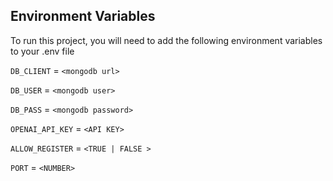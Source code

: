 ## Environment Variables

To run this project, you will need to add the following environment variables to your .env file

`DB_CLIENT` = `<mongodb url>`

`DB_USER` = `<mongodb user>`

`DB_PASS` = `<mongodb password>`

`OPENAI_API_KEY` = `<API KEY>`

`ALLOW_REGISTER` = `<TRUE | FALSE >`

`PORT` = `<NUMBER>`

